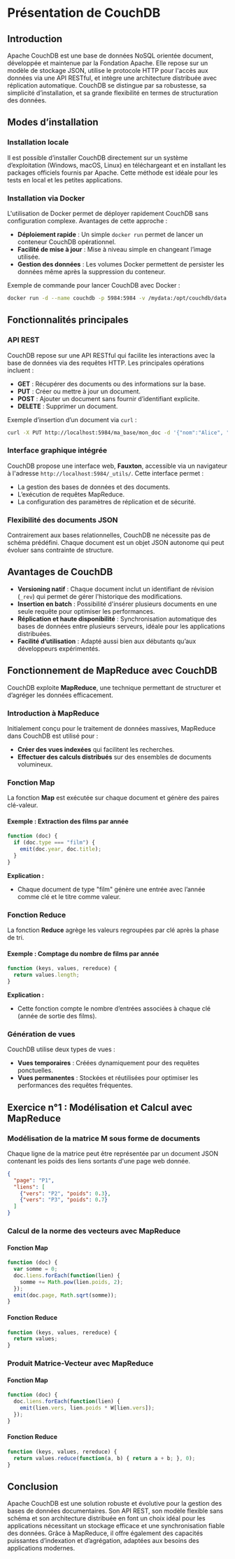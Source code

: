 # Présentation de CouchDB

## Introduction
Apache CouchDB est une base de données NoSQL orientée document, développée et maintenue par la Fondation Apache. Elle repose sur un modèle de stockage JSON, utilise le protocole HTTP pour l'accès aux données via une API RESTful, et intègre une architecture distribuée avec réplication automatique. CouchDB se distingue par sa robustesse, sa simplicité d’installation, et sa grande flexibilité en termes de structuration des données.

## Modes d’installation

### Installation locale
Il est possible d’installer CouchDB directement sur un système d’exploitation (Windows, macOS, Linux) en téléchargeant et en installant les packages officiels fournis par Apache. Cette méthode est idéale pour les tests en local et les petites applications.

### Installation via Docker
L'utilisation de Docker permet de déployer rapidement CouchDB sans configuration complexe. Avantages de cette approche :

- **Déploiement rapide** : Un simple `docker run` permet de lancer un conteneur CouchDB opérationnel.
- **Facilité de mise à jour** : Mise à niveau simple en changeant l’image utilisée.
- **Gestion des données** : Les volumes Docker permettent de persister les données même après la suppression du conteneur.

Exemple de commande pour lancer CouchDB avec Docker :
```bash
docker run -d --name couchdb -p 5984:5984 -v /mydata:/opt/couchdb/data couchdb
```

## Fonctionnalités principales

### API REST
CouchDB repose sur une API RESTful qui facilite les interactions avec la base de données via des requêtes HTTP. Les principales opérations incluent :

- **GET** : Récupérer des documents ou des informations sur la base.
- **PUT** : Créer ou mettre à jour un document.
- **POST** : Ajouter un document sans fournir d’identifiant explicite.
- **DELETE** : Supprimer un document.

Exemple d’insertion d’un document via `curl` :
```bash
curl -X PUT http://localhost:5984/ma_base/mon_doc -d '{"nom":"Alice", "age":25}' -H "Content-Type: application/json"
```

### Interface graphique intégrée
CouchDB propose une interface web, **Fauxton**, accessible via un navigateur à l'adresse `http://localhost:5984/_utils/`. Cette interface permet :

- La gestion des bases de données et des documents.
- L’exécution de requêtes MapReduce.
- La configuration des paramètres de réplication et de sécurité.

### Flexibilité des documents JSON
Contrairement aux bases relationnelles, CouchDB ne nécessite pas de schéma prédéfini. Chaque document est un objet JSON autonome qui peut évoluer sans contrainte de structure.

## Avantages de CouchDB

- **Versioning natif** : Chaque document inclut un identifiant de révision (`_rev`) qui permet de gérer l'historique des modifications.
- **Insertion en batch** : Possibilité d'insérer plusieurs documents en une seule requête pour optimiser les performances.
- **Réplication et haute disponibilité** : Synchronisation automatique des bases de données entre plusieurs serveurs, idéale pour les applications distribuées.
- **Facilité d’utilisation** : Adapté aussi bien aux débutants qu’aux développeurs expérimentés.

## Fonctionnement de MapReduce avec CouchDB

CouchDB exploite **MapReduce**, une technique permettant de structurer et d’agréger les données efficacement.

### Introduction à MapReduce
Initialement conçu pour le traitement de données massives, MapReduce dans CouchDB est utilisé pour :

- **Créer des vues indexées** qui facilitent les recherches.
- **Effectuer des calculs distribués** sur des ensembles de documents volumineux.

### Fonction Map
La fonction **Map** est exécutée sur chaque document et génère des paires clé-valeur.

#### Exemple : Extraction des films par année
```javascript
function (doc) {
  if (doc.type === "film") {
    emit(doc.year, doc.title);
  }
}
```

**Explication :**

- Chaque document de type "film" génère une entrée avec l’année comme clé et le titre comme valeur.

### Fonction Reduce
La fonction **Reduce** agrège les valeurs regroupées par clé après la phase de tri.

#### Exemple : Comptage du nombre de films par année
```javascript
function (keys, values, rereduce) {
  return values.length;
}
```

**Explication :**

- Cette fonction compte le nombre d’entrées associées à chaque clé (année de sortie des films).

### Génération de vues
CouchDB utilise deux types de vues :

- **Vues temporaires** : Créées dynamiquement pour des requêtes ponctuelles.
- **Vues permanentes** : Stockées et réutilisées pour optimiser les performances des requêtes fréquentes.

## Exercice n°1 : Modélisation et Calcul avec MapReduce

### Modélisation de la matrice M sous forme de documents
Chaque ligne de la matrice peut être représentée par un document JSON contenant les poids des liens sortants d'une page web donnée.

```json
{
  "page": "P1",
  "liens": [
    {"vers": "P2", "poids": 0.3},
    {"vers": "P3", "poids": 0.7}
  ]
}
```

### Calcul de la norme des vecteurs avec MapReduce

#### Fonction Map
```javascript
function (doc) {
  var somme = 0;
  doc.liens.forEach(function(lien) {
    somme += Math.pow(lien.poids, 2);
  });
  emit(doc.page, Math.sqrt(somme));
}
```

#### Fonction Reduce
```javascript
function (keys, values, rereduce) {
  return values;
}
```

### Produit Matrice-Vecteur avec MapReduce

#### Fonction Map
```javascript
function (doc) {
  doc.liens.forEach(function(lien) {
    emit(lien.vers, lien.poids * W[lien.vers]);
  });
}
```

#### Fonction Reduce
```javascript
function (keys, values, rereduce) {
  return values.reduce(function(a, b) { return a + b; }, 0);
}
```

## Conclusion
Apache CouchDB est une solution robuste et évolutive pour la gestion des bases de données documentaires. Son API REST, son modèle flexible sans schéma et son architecture distribuée en font un choix idéal pour les applications nécessitant un stockage efficace et une synchronisation fiable des données. Grâce à MapReduce, il offre également des capacités puissantes d’indexation et d’agrégation, adaptées aux besoins des applications modernes.

